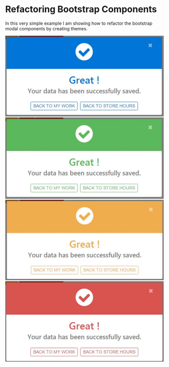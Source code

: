 # Refactoring Bootstrap Components
In this very simple example I am showing how to refactor the bootstrap modal components by creating themes.

![Image](https://github.com/miltoncamara/bootstrap-certification-refactoring/blob/master/primary.JPG?raw=true)
![Image](https://github.com/miltoncamara/bootstrap-certification-refactoring/blob/master/success.JPG?raw=true)
![Image](https://github.com/miltoncamara/bootstrap-certification-refactoring/blob/master/warning.JPG?raw=true)
![Image](https://github.com/miltoncamara/bootstrap-certification-refactoring/blob/master/danger.JPG?raw=true)
